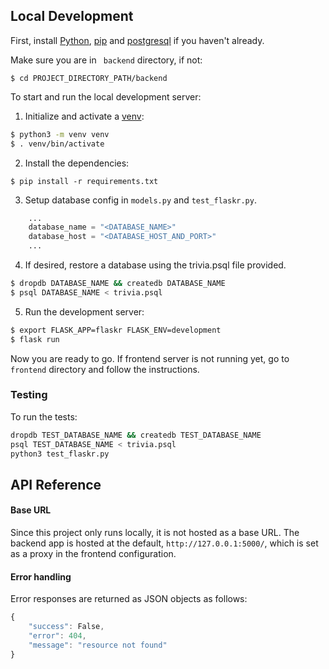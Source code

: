## Local Development

First, install [Python](https://docs.python.org/3/using/unix.html#getting-and-installing-the-latest-version-of-python), [pip](https://pip.pypa.io/en/stable/installing/) and [postgresql](https://www.postgresql.org/download/) if you haven't already.

Make sure you are in ``` backend``` directory, if not:
```
$ cd PROJECT_DIRECTORY_PATH/backend
```

To start and run the local development server:

1. Initialize and activate a [venv](https://docs.python.org/3.6/library/venv.html#module-venv):
```bash
$ python3 -m venv venv
$ . venv/bin/activate
```

2. Install the dependencies:
```
$ pip install -r requirements.txt
```

3. Setup database config in  ```models.py``` and ```test_flaskr.py```.
```python
	...
	database_name = "<DATABASE_NAME>"
	database_host = "<DATABASE_HOST_AND_PORT>"
	...
```

4. If desired, restore a database using the trivia.psql file provided.
```bash
$ dropdb DATABASE_NAME && createdb DATABASE_NAME  
$ psql DATABASE_NAME < trivia.psql
```

5. Run the development server:
```bash
$ export FLASK_APP=flaskr FLASK_ENV=development
$ flask run
```

Now you are ready to go. If frontend server is not running yet, go to ```frontend``` directory and follow the instructions.

### Testing

To run the tests:
```bash
dropdb TEST_DATABASE_NAME && createdb TEST_DATABASE_NAME
psql TEST_DATABASE_NAME < trivia.psql
python3 test_flaskr.py
```

## API Reference

#### Base URL

Since this project only runs locally, it is not hosted as a base URL. The backend app is hosted at the default, ```http://127.0.0.1:5000/```, which is set as a proxy in the frontend configuration.

#### Error handling

Error responses are returned as JSON objects as follows:

```js
{	
	"success": False,
	"error": 404,
	"message": "resource not found"
}
```

